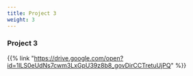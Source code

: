 ```yaml
---
title: Project 3
weight: 3
---
```

### Project 3

{{% link "https://drive.google.com/open?id=1lLS0eUdNs7cwm3LxGpU39z8b8_govDirCCTretuUjPQ" %}}

